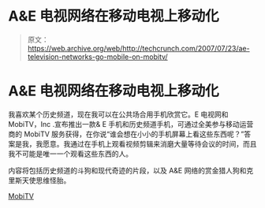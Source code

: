 # A&E 电视网络在移动电视上移动化

> 原文：<https://web.archive.org/web/http://techcrunch.com/2007/07/23/ae-television-networks-go-mobile-on-mobitv/>

# A&E 电视网络在移动电视上移动化

我喜欢某个历史频道，现在我可以在公共场合用手机欣赏它。E 电视网和 MobiTV，Inc .宣布推出一款& E 手机和历史频道手机，可通过全美参与移动运营商的 MobiTV 服务获得，在你说“谁会想在小小的手机屏幕上看这些东西呢？”答案是我，我愿意。我通过在手机上观看视频剪辑来消磨大量等待会议的时间，而且我不可能是唯一一个观看这些东西的人。

内容将包括历史频道的斗狗和现代奇迹的片段，以及 A&E 网络的赏金猎人狗和克里斯天使思维怪胎。

[MobiTV](https://web.archive.org/web/20130628154557/http://www.mobitv.com/)